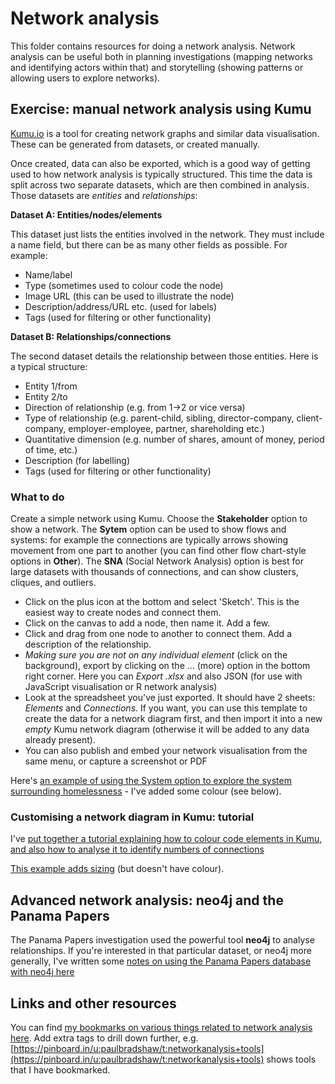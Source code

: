 # Network analysis

This folder contains resources for doing a network analysis. Network analysis can be useful both in planning investigations (mapping networks and identifying actors within that) and storytelling (showing patterns or allowing users to explore networks).

## Exercise: manual network analysis using Kumu

[Kumu.io](https://kumu.io/) is a tool for creating network graphs and similar data visualisation. These can be generated from datasets, or created manually. 

Once created, data can also be exported, which is a good way of getting used to how network analysis is typically structured. This time the data is split across two separate datasets, which are then combined in analysis. Those datasets are *entities* and *relationships*:

**Dataset A: Entities/nodes/elements**

This dataset just lists the entities involved in the network. They must include a name field, but there can be as many other fields as possible. For example:

* Name/label
* Type (sometimes used to colour code the node)
* Image URL (this can be used to illustrate the node)
* Description/address/URL etc. (used for labels)
* Tags (used for filtering or other functionality)

**Dataset B: Relationships/connections**

The second dataset details the relationship between those entities. Here is a typical structure:

* Entity 1/from
* Entity 2/to
* Direction of relationship (e.g. from 1->2 or vice versa)
* Type of relationship (e.g. parent-child, sibling, director-company, client-company, employer-employee, partner, shareholding etc.)
* Quantitative dimension (e.g. number of shares, amount of money, period of time, etc.)
* Description (for labelling)
* Tags (used for filtering or other functionality)

### What to do

Create a simple network using Kumu. Choose the **Stakeholder** option to show a network. The **Sytem** option can be used to show flows and systems: for example the connections are typically arrows showing movement from one part to another (you can find other flow chart-style options in **Other**). The **SNA** (Social Network Analysis) option is best for large datasets with thousands of connections, and can show clusters, cliques, and outliers. 

* Click on the plus icon at the bottom and select 'Sketch'. This is the easiest way to create nodes and connect them.
* Click on the canvas to add a node, then name it. Add a few.
* Click and drag from one node to another to connect them. Add a description of the relationship.
* *Making sure you are not on any individual element* (click on the background), export by clicking on the ... (more) option in the bottom right corner. Here you can *Export .xlsx* and also JSON (for use with JavaScript visualisation or R network analysis)
* Look at the spreadsheet you've just exported. It should have 2 sheets: *Elements* and *Connections*. If you want, you can use this template to create the data for a network diagram first, and then import it into a new *empty* Kumu network diagram (otherwise it will be added to any data already present).
* You can also publish and embed your network visualisation from the same menu, or capture a screenshot or PDF

Here's [an example of using the System option to explore the system surrounding homelessness](https://embed.kumu.io/b923cf0c9d464facfba9651df97c8d45#homelessness) - I've added some colour (see below).

### Customising a network diagram in Kumu: tutorial

I've [put together a tutorial explaining how to colour code elements in Kumu, and also how to analyse it to identify numbers of connections](https://docs.google.com/document/d/e/2PACX-1vTQVZsPzYX0u-FtCrpWpO7G8nCO35UMoZuQX-T4x7m5P633IV7D28ThsFVg2ptkVvztoaJVcpR8Hd2G/pub)

[This example adds sizing](https://embed.kumu.io/9d61cc335f508ac6a929793ceff3669a#import) (but doesn't have colour).

## Advanced network analysis: neo4j and the Panama Papers

The Panama Papers investigation used the powerful tool **neo4j** to analyse relationships. If you're interested in that particular dataset, or neo4j more generally, I've written some [notes on using the Panama Papers database with neo4j here](https://github.com/paulbradshaw/MED7369-Specialist-Investigative-Journalism/blob/master/networkanalysis/neo4j.md)

## Links and other resources

You can find [my bookmarks on various things related to network analysis here](https://pinboard.in/u:paulbradshaw/t:networkanalysis). Add extra tags to drill down further, e.g. [https://pinboard.in/u:paulbradshaw/t:networkanalysis+tools](https://pinboard.in/u:paulbradshaw/t:networkanalysis+tools) shows tools that I have bookmarked.

